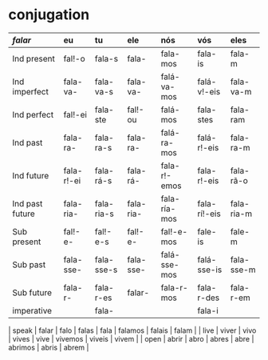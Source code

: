 # conjugation

| *falar*         | eu         | tu         | ele       | nós          | vós          | eles       |
| :-------------- | :--------- | :--------- | :-------- | :----------- | :----------- | :--------- |
| Ind present     | fal!-o     | fala-s     | fala-     | fala-mos     | fala-is      | fala-m     |
| Ind imperfect   | fala-va-   | fala-va-s  | fala-va-  | falá-va-mos  | falá-v!-eis  | fala-va-m  |
| Ind perfect     | fal!-ei    | fala-ste   | fal!-ou   | falá-mos     | fala-stes    | fala-ram   |
| Ind past        | fala-ra-   | fala-ra-s  | fala-ra-  | falá-ra-mos  | falá-r!-eis  | fala-ra-m  |
| Ind future      | fala-r!-ei | fala-rá-s  | fala-rá-  | fala-r!-emos | fala-r!-eis  | fala-rã-o  |
| Ind past future | fala-ria-  | fala-ria-s | fala-ria- | fala-ría-mos | fala-rí!-eis | fala-ria-m |
| Sub present     | fal!-e-    | fal!-e-s   | fal!-e-   | fal!-e-mos   | fale-is      | fale-m     |
| Sub past        | fala-sse-  | fala-sse-s | fala-sse- | falá-sse-mos | falá-sse-is  | fala-sse-m |
| Sub future      | fala-r-    | fala-r-es  | falar-    | fala-r-mos   | fala-r-des   | fala-r-em  |
| imperative      |            | fala-      |           |              | fala-i       |            |


| speak | falar | falo |   falas |   fala | falamos | falais | falam |
|  live | viver | vivo |   vives |   vive | vivemos | viveis | vivem |
|  open | abrir | abro |   abres |   abre | abrimos | abris  | abrem |
